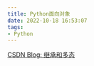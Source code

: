 ```yaml
---
title: Python面向对象
date: 2022-10-18 16:53:07
tags:
- Python
---
```

[CSDN Blog: 继承和多态](https://blog.csdn.net/livingbody/article/details/113765117)